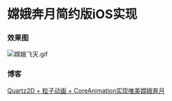 # 嫦娥奔月简约版iOS实现

### 效果图
![嫦娥飞天.gif](https://p1-juejin.byteimg.com/tos-cn-i-k3u1fbpfcp/1d29e8828b4745a094f6efa53feaa0c2~tplv-k3u1fbpfcp-watermark.image?)

### 博客
[Quartz2D + 粒子动画 + CoreAnimation实现唯美嫦娥奔月](https://juejin.cn/post/7008847291721351199)
